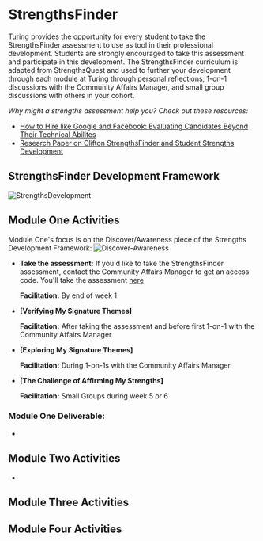 # StrengthsFinder

Turing provides the opportunity for every student to take the StrengthsFinder assessment to use as tool in their professional development. Students are strongly encouraged to take this assessment and participate in this development. The StrengthsFinder curriculum is adapted from StrengthsQuest and used to further your development through each module at Turing through personal reflections, 1-on-1 discussions with the Community Affairs Manager, and small group discussions with others in your cohort. 

*Why might a strengths assessment help you? Check out these resources:*
* [How to Hire like Google and Facebook: Evaluating Candidates Beyond Their Technical Abilites](http://www.forbes.com/sites/ashoka/2014/04/15/how-to-hire-like-google-and-facebook-evaluating-candidates-beyond-their-technical-ability/#d8f2a234f156)
* [Research Paper on Clifton StrengthsFinder and Student Strengths Development](files/The_Clifton_StrengthsFinder_and_Student_Strengths_Development.pdf)

## StrengthsFinder Development Framework
![StrengthsDevelopment](https://github.com/turingschool/professional_skills/blob/master/images/StrengthsDevelopment.png)

## Module One Activities
Module One's focus is on the Discover/Awareness piece of the Strengths Development Framework:
![Discover-Awareness](https://github.com/turingschool/professional_skills/blob/master/images/Discover-Awareness.png)

* **Take the assessment:** If you'd like to take the StrengthsFinder assessment, contact the Community Affairs Manager to get an access code. You'll take the assessment [here](http://www.strengthsquest.com/home.aspx)
   
  **Facilitation:** By end of week 1

* **[Verifying My Signature Themes]**
   
  **Facilitation:** After taking the assessment and before first 1-on-1 with the Community Affairs Manager

* **[Exploring My Signature Themes]**
  
  **Facilitation:** During 1-on-1s with the Community Affairs Manager

* **[The Challenge of Affirming My Strengths]**
   
  **Facilitation:** Small Groups during week 5 or 6

### Module One Deliverable:

* 

## Module Two Activities

* 

## Module Three Activities

## Module Four Activities
